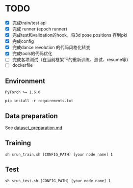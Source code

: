 
# TODO
- [x] 完成train/test api
- [x] 完成 runner (epoch runner)
- [x] 完成test和validation的hook，将3d pose positions 存到pkl
- [x] 完成config 
- [x] 完成dance revolution 的代码风格化转变
- [x] 完成tools的代码优化
- [ ] 完成各项测试（在当前框架下的重新训练、测试、resume等）
- [ ] dockerfile

## Environment
````PyTorch >= 1.6.0````

    pip install -r requirements.txt

## Data preparation

See [dataset_preparation.md](docs/en/dataset_preparation.md)


## Training
    sh srun_train.sh [CONFIG_PATH] [your node name] 1

## Test
    sh srun_test.sh [CONFIG_PATH] [your node name] 1
